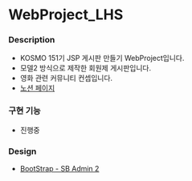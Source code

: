 # WebProject_LHS

### Description
- KOSMO 151기 JSP 게시판 만들기 WebProject입니다.
- 모델2 방식으로 제작한 회원제 게시판입니다.
- 영화 관련 커뮤니티 컨셉입니다.
- [노션 페이지](https://skinny-judo-ed9.notion.site/JSP-Model2-1383893694d980adb478d42d6d0bcb3a?pvs=4)

### 구현 기능
- 진행중


### Design
- [BootStrap - SB Admin 2](https://startbootstrap.com/theme/sb-admin-2)


  

